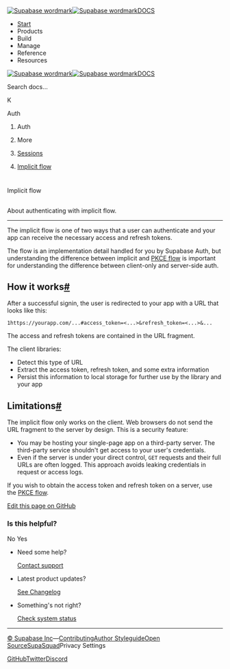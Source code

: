 [![Supabase wordmark](https://supabase.com/docs/_next/image?url=%2Fdocs%2Fsupabase-dark.svg&w=256&q=75&dpl=dpl_5BYG5BkQhU19GEfZfhcgAbeGcRQo)![Supabase wordmark](https://supabase.com/docs/_next/image?url=%2Fdocs%2Fsupabase-light.svg&w=256&q=75&dpl=dpl_5BYG5BkQhU19GEfZfhcgAbeGcRQo)DOCS](https://supabase.com/docs)

-   [Start](https://supabase.com/docs/guides/getting-started)
-   Products
-   Build
-   Manage
-   Reference
-   Resources

[![Supabase wordmark](https://supabase.com/docs/_next/image?url=%2Fdocs%2Fsupabase-dark.svg&w=256&q=75&dpl=dpl_5BYG5BkQhU19GEfZfhcgAbeGcRQo)![Supabase wordmark](https://supabase.com/docs/_next/image?url=%2Fdocs%2Fsupabase-light.svg&w=256&q=75&dpl=dpl_5BYG5BkQhU19GEfZfhcgAbeGcRQo)DOCS](https://supabase.com/docs)

Search docs...

K

Auth

1.  Auth

3.  More

5.  [Sessions](https://supabase.com/docs/guides/auth/sessions)

7.  [Implicit flow](https://supabase.com/docs/guides/auth/sessions/implicit-flow)

# 

Implicit flow

## 

About authenticating with implicit flow.

* * *

The implicit flow is one of two ways that a user can authenticate and your app can receive the necessary access and refresh tokens.

The flow is an implementation detail handled for you by Supabase Auth, but understanding the difference between implicit and [PKCE flow](https://supabase.com/docs/guides/auth/sessions/pkce-flow) is important for understanding the difference between client-only and server-side auth.

## How it works[#](#how-it-works)

After a successful signin, the user is redirected to your app with a URL that looks like this:

```
1https://yourapp.com/...#access_token=<...>&refresh_token=<...>&...
```

The access and refresh tokens are contained in the URL fragment.

The client libraries:

-   Detect this type of URL
-   Extract the access token, refresh token, and some extra information
-   Persist this information to local storage for further use by the library and your app

## Limitations[#](#limitations)

The implicit flow only works on the client. Web browsers do not send the URL fragment to the server by design. This is a security feature:

-   You may be hosting your single-page app on a third-party server. The third-party service shouldn't get access to your user's credentials.
-   Even if the server is under your direct control, `GET` requests and their full URLs are often logged. This approach avoids leaking credentials in request or access logs.

If you wish to obtain the access token and refresh token on a server, use the [PKCE flow](https://supabase.com/docs/guides/auth/sessions/pkce-flow).

[Edit this page on GitHub](https://github.com/supabase/supabase/blob/master/apps/docs/content/guides/auth/sessions/implicit-flow.mdx)

### Is this helpful?

No Yes

-   Need some help?
    
    [Contact support](https://supabase.com/support)
-   Latest product updates?
    
    [See Changelog](https://supabase.com/changelog)
-   Something's not right?
    
    [Check system status](https://status.supabase.com/)

* * *

[© Supabase Inc](https://supabase.com/)—[Contributing](https://github.com/supabase/supabase/blob/master/apps/docs/DEVELOPERS.md)[Author Styleguide](https://github.com/supabase/supabase/blob/master/apps/docs/CONTRIBUTING.md)[Open Source](https://supabase.com/open-source)[SupaSquad](https://supabase.com/supasquad)Privacy Settings

[GitHub](https://github.com/supabase/supabase)[Twitter](https://twitter.com/supabase)[Discord](https://discord.supabase.com/)